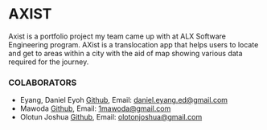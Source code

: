 # AXIST
Axist is a portfolio project my team came up with at ALX Software Engineering program. AXist is a translocation app that helps users to locate and get to areas within a city with the aid of map showing various data required for the journey.

### COLABORATORS
* Eyang, Daniel Eyoh [Github](https://github.com/Tediyang), Email: <daniel.eyang.ed@gmail.com>
* Mawoda [Github](https://github.com/mdekabs), Email: <1mawoda@gmail.com>
* Olotun Joshua [Github](https://github.com/JoshuaOloton), Email: <olotonjoshua@gmail.com>
